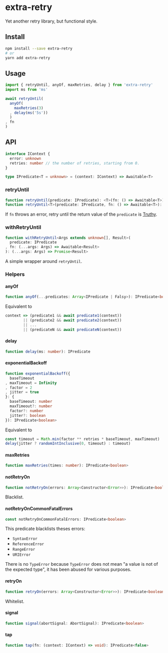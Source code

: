 # extra-retry
Yet another retry library, but functional style.

## Install
```sh
npm install --save extra-retry
# or
yarn add extra-retry
```

## Usage
```ts
import { retryUntil, anyOf, maxRetries, delay } from 'extra-retry'
import ms from 'ms'

await retryUntil(
  anyOf(
    maxRetries(3)
  , delay(ms('5s'))
  )
, fn
)
```

## API
```ts
interface IContext {
  error: unknown
  retries: number // the number of retries, starting from 0.
}

type IPredicate<T = unknown> = (context: IContext) => Awaitable<T>
```

### retryUntil
```ts
function retryUntil(predicate: IPredicate): <T>(fn: () => Awaitable<T>) => Promise<T>
function retryUntil<T>(predicate: IPredicate, fn: () => Awaitable<T>): Promise<T>
```

If `fn` throws an error,
retry until the return value of the `predicate` is [Truthy].

[Truthy]: https://developer.mozilla.org/en-US/docs/Glossary/Truthy

### withRetryUntil
```ts
function withRetryUntil<Args extends unknown[], Result>(
  predicate: IPredicate
, fn: (...args: Args) => Awaitable<Result>
): (...args: Args) => Promise<Result>
```

A simple wrapper around `retryUntil`.

### Helpers
#### anyOf
```ts
function anyOf(...predicates: Array<IPredicate | Falsy>): IPredicate<boolean>
```

Equivalent to
```ts
context => (predicate1 && await predicate1(context))
        || (predicate2 && await predicate2(context))
        || ...
        || (predicateN && await predicateN(context))
```

#### delay
```ts
function delay(ms: number): IPredicate
```

#### exponentialBackoff
```ts
function exponentialBackoff({
  baseTimeout
, maxTimeout = Infinity
, factor = 2
, jitter = true
}: {
  baseTimeout: number
  maxTimeout?: number
  factor?: number
  jitter?: boolean
}): IPredicate<boolean>
```

Equivalent to
```ts
const timeout = Math.min(factor ** retries * baseTimeout, maxTimeout)
delay(jitter ? randomIntInclusive(0, timeout) : timeout)
```

#### maxRetries
```ts
function maxRetries(times: number): IPredicate<boolean>
```

#### notRetryOn
```ts
function notRetryOn(errors: Array<Constructor<Error>>): IPredicate<boolean>
```

Blacklist.

#### notRetryOnCommonFatalErrors
```ts
const notRetryOnCommonFatalErrors: IPredicate<boolean>
```

This predicate blacklists theses errors:
- `SyntaxError`
- `ReferenceError`
- `RangeError`
- `URIError`

There is no `TypeError` because `TypeError` does not mean
"a value is not of the expected type",
it has been abused for various purposes.

#### retryOn
```ts
function retryOn(errors: Array<Constructor<Error>>): IPredicate<boolean>
```

Whitelist.

#### signal
```ts
function signal(abortSignal: AbortSignal): IPredicate<boolean>
```

#### tap
```ts
function tap(fn: (context: IContext) => void): IPredicate<false>
```
